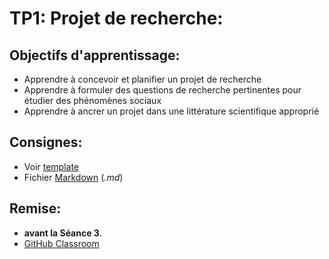 # TP1: Projet de recherche:

## Objectifs d'apprentissage:
- Apprendre à concevoir et planifier un projet de recherche
- Apprendre à formuler des questions de recherche pertinentes pour étudier des phénomènes sociaux
- Apprendre à ancrer un projet dans une littérature scientifique approprié

## Consignes:
- Voir [template](https://github.com/mickaeltemporao/template-research-design-fr)
- Fichier [Markdown](https://github.com/adam-p/markdown-here/wiki/Markdown-Cheatsheet) (*.md*)

## Remise:
- **avant la Séance 3**.
- [GitHub Classroom](https://classroom.github.com/classrooms)

